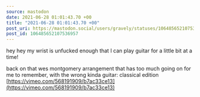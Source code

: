 ```yaml
---
source: mastodon
date: 2021-06-28 01:01:43.70 +00
title: "2021-06-28 01:01:43.70 +00"
post_uri: https://mastodon.social/users/gravely/statuses/106485652107536957
post_id: 106485652107536957
---
```

hey hey my wrist is unfucked enough that I can play guitar for a little bit at a time!

back on that wes montgomery arrangement that has too much going on for me to remember, with the wrong kinda guitar: classical edition [https://vimeo.com/568191909/b7ac33ce13](https://vimeo.com/568191909/b7ac33ce13)


